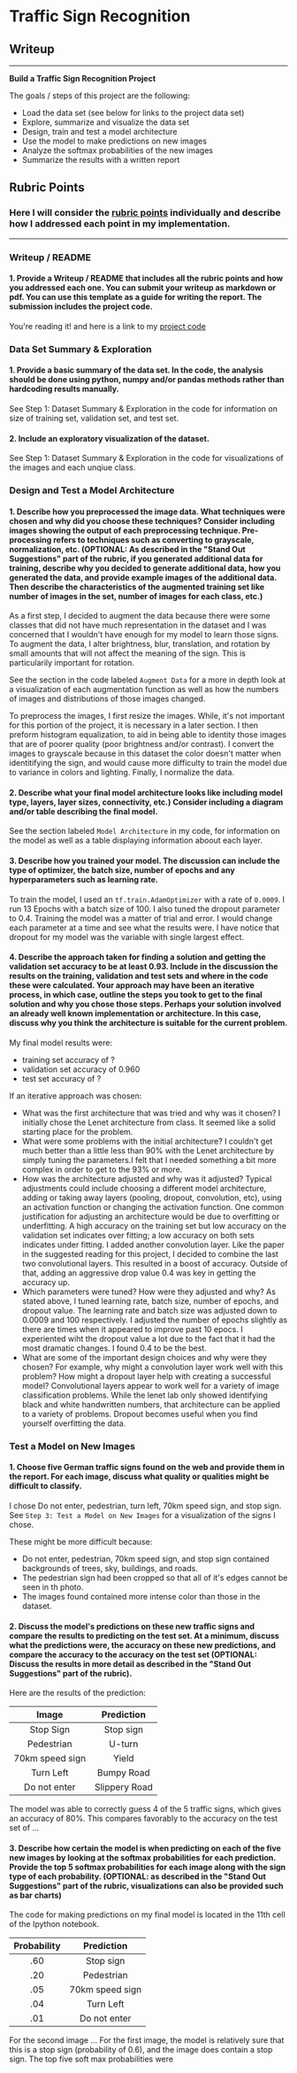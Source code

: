 # **Traffic Sign Recognition** 

## Writeup
---

**Build a Traffic Sign Recognition Project**

The goals / steps of this project are the following:
* Load the data set (see below for links to the project data set)
* Explore, summarize and visualize the data set
* Design, train and test a model architecture
* Use the model to make predictions on new images
* Analyze the softmax probabilities of the new images
* Summarize the results with a written report


[//]: # (Image References)

[image1]: ./examples/visualization.jpg "Visualization"
[image2]: ./examples/grayscale.jpg "Grayscaling"
[image3]: ./examples/random_noise.jpg "Random Noise"
[image4]: ./examples/placeholder.png "Traffic Sign 1"
[image5]: ./examples/placeholder.png "Traffic Sign 2"
[image6]: ./examples/placeholder.png "Traffic Sign 3"
[image7]: ./examples/placeholder.png "Traffic Sign 4"
[image8]: ./examples/placeholder.png "Traffic Sign 5"

## Rubric Points
### Here I will consider the [rubric points](https://review.udacity.com/#!/rubrics/481/view) individually and describe how I addressed each point in my implementation.  

---
### Writeup / README

#### 1. Provide a Writeup / README that includes all the rubric points and how you addressed each one. You can submit your writeup as markdown or pdf. You can use this template as a guide for writing the report. The submission includes the project code.

You're reading it! and here is a link to my [project code](https://github.com/lauryndbrown/TrafficSignClassifier/blob/master/src/Traffic_Sign_Classifier.ipynb)

### Data Set Summary & Exploration

#### 1. Provide a basic summary of the data set. In the code, the analysis should be done using python, numpy and/or pandas methods rather than hardcoding results manually.


See Step 1: Dataset Summary & Exploration in the code for information on size of training set, validation set, and test set.


#### 2. Include an exploratory visualization of the dataset.

See Step 1: Dataset Summary & Exploration in the code for visualizations of the images and each unqiue class.

### Design and Test a Model Architecture

#### 1. Describe how you preprocessed the image data. What techniques were chosen and why did you choose these techniques? Consider including images showing the output of each preprocessing technique. Pre-processing refers to techniques such as converting to grayscale, normalization, etc. (OPTIONAL: As described in the "Stand Out Suggestions" part of the rubric, if you generated additional data for training, describe why you decided to generate additional data, how you generated the data, and provide example images of the additional data. Then describe the characteristics of the augmented training set like number of images in the set, number of images for each class, etc.)

As a first step, I decided to  augment the data because there were some classes that did not have much representation in the dataset and I was concerned that I wouldn't have enough for my model to learn those signs. To augment the data, I alter brightness, blur, translation, and rotation by small amounts that will not affect the meaning of the sign. This is particularily important for rotation.

See the section in the code labeled `Augment Data` for a more in depth look at a visualization of each augmentation function as well as how the numbers of images and distributions of those images changed. 


To preprocess the images, I first resize the images. While, it's not important for this portion of the project, it is necessary in a later section. I then preform histogram equalization, to aid in being able to identity those images that are of poorer quality (poor brightness and/or contrast). I convert the images to grayscale because in this dataset the color doesn't matter when identitifying the sign, and would cause more difficulty to train the model due to variance in colors and lighting. Finally, I normalize the data.

#### 2. Describe what your final model architecture looks like including model type, layers, layer sizes, connectivity, etc.) Consider including a diagram and/or table describing the final model.

See the section labeled `Model Architecture` in my code, for information on the model as well as a table displaying information aboout each layer.


#### 3. Describe how you trained your model. The discussion can include the type of optimizer, the batch size, number of epochs and any hyperparameters such as learning rate.

To train the model, I used an `tf.train.AdamOptimizer` with a rate of `0.0009`. I run 13 Epochs with a batch size of 100. I also tuned the dropout parameter to 0.4. Training the model was a matter of trial and error. I would change each parameter at a time and see what the results were. I have notice that dropout for my model was the variable with single largest effect.

#### 4. Describe the approach taken for finding a solution and getting the validation set accuracy to be at least 0.93. Include in the discussion the results on the training, validation and test sets and where in the code these were calculated. Your approach may have been an iterative process, in which case, outline the steps you took to get to the final solution and why you chose those steps. Perhaps your solution involved an already well known implementation or architecture. In this case, discuss why you think the architecture is suitable for the current problem.

My final model results were:
* training set accuracy of ?
* validation set accuracy of 0.960 
* test set accuracy of ?

If an iterative approach was chosen:
* What was the first architecture that was tried and why was it chosen? I initially chose the Lenet architecture from class. It seemed like a solid starting place for the problem.
* What were some problems with the initial architecture? I couldn't get much better than a little less than 90% with the Lenet architecture by simply tuning the parameters.I felt that I needed something a bit more complex in order to get to the 93% or more.
* How was the architecture adjusted and why was it adjusted? Typical adjustments could include choosing a different model architecture, adding or taking away layers (pooling, dropout, convolution, etc), using an activation function or changing the activation function. One common justification for adjusting an architecture would be due to overfitting or underfitting. A high accuracy on the training set but low accuracy on the validation set indicates over fitting; a low accuracy on both sets indicates under fitting. I added another convolution layer. Like the paper in the suggested reading for this project, I decided to combine the last two convolutional layers. This resulted in a boost of accuracy. Outside of that, adding an aggressive drop value 0.4 was key in getting the accuracy up.
* Which parameters were tuned? How were they adjusted and why? As stated above, I tuned learning rate, batch size, number of epochs, and dropout value. The learning rate and batch size was adjusted down to 0.0009 and 100 respectively. I adjusted the number of epochs slightly as there are times when it appeared to improve past 10 epocs. I experiented wiht the dropout value a lot due to the fact that it had the most dramatic changes. I found 0.4 to be the best. 
* What are some of the important design choices and why were they chosen? For example, why might a convolution layer work well with this problem? How might a dropout layer help with creating a successful model? Convolutional layers appear to work well for a variety of image classification problems. While the lenet lab only showed identifying black and white handwritten numbers, that architecture can be applied to a variety of problems. Dropout becomes useful when you find yourself overfitting the data. 
 

### Test a Model on New Images

#### 1. Choose five German traffic signs found on the web and provide them in the report. For each image, discuss what quality or qualities might be difficult to classify.

I chose Do not enter, pedestrian, turn left, 70km speed sign, and stop sign. See `Step 3: Test a Model on New Images` for a visualization of the signs I chose. 

These might be more difficult because:
* Do not enter, pedestrian, 70km speed sign, and stop sign contained backgrounds of trees, sky, buildings, and roads. 
* The pedestrian sign had been cropped so that all of it's edges cannot be seen in th photo.
* The images found contained more intense color than those in the dataset. 


#### 2. Discuss the model's predictions on these new traffic signs and compare the results to predicting on the test set. At a minimum, discuss what the predictions were, the accuracy on these new predictions, and compare the accuracy to the accuracy on the test set (OPTIONAL: Discuss the results in more detail as described in the "Stand Out Suggestions" part of the rubric).

Here are the results of the prediction:

| Image			        |     Prediction	        					| 
|:---------------------:|:---------------------------------------------:| 
| Stop Sign      		| Stop sign   									| 
| Pedestrian     			| U-turn 										|
| 70km speed sign					| Yield											|
| Turn Left     		| Bumpy Road					 				|
| Do not enter		| Slippery Road      							|


The model was able to correctly guess 4 of the 5 traffic signs, which gives an accuracy of 80%. This compares favorably to the accuracy on the test set of ...

#### 3. Describe how certain the model is when predicting on each of the five new images by looking at the softmax probabilities for each prediction. Provide the top 5 softmax probabilities for each image along with the sign type of each probability. (OPTIONAL: as described in the "Stand Out Suggestions" part of the rubric, visualizations can also be provided such as bar charts)

The code for making predictions on my final model is located in the 11th cell of the Ipython notebook.

| Probability         	|     Prediction	        					| 
|:---------------------:|:---------------------------------------------:| 
| .60         			| Stop sign   									| 
| .20     				| Pedestrian										|
| .05					| 70km speed sign											|
| .04	      			| Turn Left				 				|
| .01				    | Do not enter      							|


For the second image ... 
For the first image, the model is relatively sure that this is a stop sign (probability of 0.6), and the image does contain a stop sign. The top five soft max probabilities were


